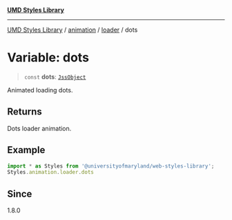 [**UMD Styles Library**](../../../../README.md)

***

[UMD Styles Library](../../../../README.md) / [animation](../../../README.md) / [loader](../README.md) / dots

# Variable: dots

> `const` **dots**: [`JssObject`](../../../../utilities/namespaces/transform/type-aliases/JssObject.md)

Animated loading dots.

## Returns

Dots loader animation.

## Example

```typescript
import * as Styles from '@universityofmaryland/web-styles-library';
Styles.animation.loader.dots
```

## Since

1.8.0
